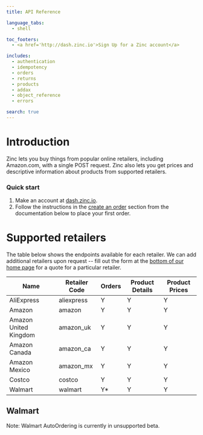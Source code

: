 ```yaml
---
title: API Reference

language_tabs:
  - shell

toc_footers:
  - <a href='http://dash.zinc.io'>Sign Up for a Zinc account</a>

includes:
  - authentication
  - idempotency
  - orders
  - returns
  - products
  - addax
  - object_reference
  - errors

search: true
---
```


# Introduction

Zinc lets you buy things from popular online retailers, including Amazon.com, with  a single POST request. Zinc also lets you get prices and descriptive information about products from supported retailers.

### Quick start

1. Make an account at [dash.zinc.io](https://dash.zinc.io).
2. Follow the instructions in the [create an order](#create-an-order) section from the documentation below to place your first order.

# Supported retailers

The table below shows the endpoints available for each retailer. We can add additional retailers upon request -- fill out the form at the [bottom of our home page](https://zinc.io/#bottom) for a quote for a particular retailer.

Name | Retailer Code | Orders | Product Details | Product Prices
---- | ------------- | ------ | --------------- | --------------
AliExpress | aliexpress | Y | Y | Y
Amazon | amazon | Y | Y | Y
Amazon United Kingdom | amazon_uk | Y | Y | Y
Amazon Canada | amazon_ca | Y | Y | Y
Amazon Mexico | amazon_mx | Y | Y | Y
Costco | costco | Y | Y | Y
Walmart | walmart | Y* | Y | Y

## Walmart

Note: Walmart AutoOrdering is currently in unsupported beta.
